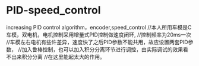 # PID-speed_control
  increasing PID control algorithm，encoder,speed_control
//本人所用车模是C车模，双电机，电机控制采用增量式PID控制做速度闭环,
//控制频率为20ms一次
//车模左右电机有些许差异，速度快了之后PID参数不能共用，故应设置两套PID参数，
//加入鲁棒控制，也可以加入积分分离环节进行调控，由实际调试的效果看不出来积分分离
//在这里能起太大的作用。
